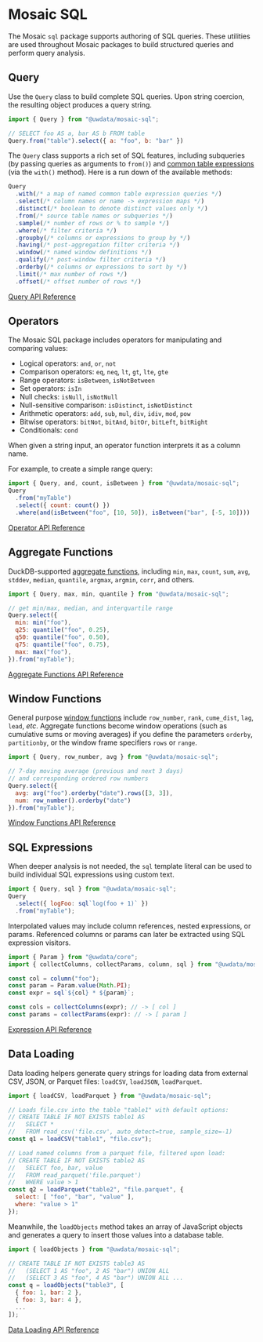 # Mosaic SQL

The Mosaic `sql` package supports authoring of SQL queries.
These utilities are used throughout Mosaic packages to build structured queries and perform query analysis.

## Query

Use the `Query` class to build complete SQL queries.
Upon string coercion, the resulting object produces a query string.

``` js
import { Query } from "@uwdata/mosaic-sql";

// SELECT foo AS a, bar AS b FROM table
Query.from("table").select({ a: "foo", b: "bar" })
```

The `Query` class supports a rich set of SQL features, including subqueries (by passing queries as arguments to `from()`) and [common table expressions](https://duckdb.org/docs/sql/query_syntax/with.html) (via the `with()` method). Here is a run down of the available methods:

``` js
Query
  .with(/* a map of named common table expression queries */)
  .select(/* column names or name -> expression maps */)
  .distinct(/* boolean to denote distinct values only */)
  .from(/* source table names or subqueries */)
  .sample(/* number of rows or % to sample */)
  .where(/* filter criteria */)
  .groupby(/* columns or expressions to group by */)
  .having(/* post-aggregation filter criteria */)
  .window(/* named window definitions */)
  .qualify(/* post-window filter criteria */)
  .orderby(/* columns or expressions to sort by */)
  .limit(/* max number of rows */)
  .offset(/* offset number of rows */)
```

[Query API Reference](/api/sql/queries)

## Operators

The Mosaic SQL package includes operators for manipulating and comparing values:

- Logical operators: `and`, `or`, `not`
- Comparison operators: `eq`, `neq`, `lt`, `gt`, `lte`, `gte`
- Range operators: `isBetween`, `isNotBetween`
- Set operators: `isIn`
- Null checks: `isNull`, `isNotNull`
- Null-sensitive comparison: `isDistinct`, `isNotDistinct`
- Arithmetic operators: `add`, `sub`, `mul`, `div`, `idiv`, `mod`, `pow`
- Bitwise operators: `bitNot`, `bitAnd`, `bitOr`, `bitLeft`, `bitRight`
- Conditionals: `cond`

When given a string input, an operator function interprets it as a column name.

For example, to create a simple range query:

``` js
import { Query, and, count, isBetween } from "@uwdata/mosaic-sql";
Query
  .from("myTable")
  .select({ count: count() })
  .where(and(isBetween("foo", [10, 50]), isBetween("bar", [-5, 10])))
```

[Operator API Reference](/api/sql/operators)

## Aggregate Functions

DuckDB-supported [aggregate functions](https://duckdb.org/docs/sql/aggregates.html), including `min`, `max`, `count`, `sum`, `avg`, `stddev`, `median`, `quantile`, `argmax`, `argmin`, `corr`, and others.

``` js
import { Query, max, min, quantile } from "@uwdata/mosaic-sql";

// get min/max, median, and interquartile range
Query.select({
  min: min("foo"),
  q25: quantile("foo", 0.25),
  q50: quantile("foo", 0.50),
  q75: quantile("foo", 0.75),
  max: max("foo"),
}).from("myTable");
```

[Aggregate Functions API Reference](/api/sql/aggregate-functions)

## Window Functions

General purpose [window functions](https://duckdb.org/docs/sql/window_functions) include `row_number`, `rank`, `cume_dist`, `lag`, `lead`, _etc_.
Aggregate functions become window operations (such as cumulative sums or moving averages) if you define the parameters `orderby`, `partitionby`, or the window frame specifiers `rows` or `range`.

``` js
import { Query, row_number, avg } from "@uwdata/mosaic-sql";

// 7-day moving average (previous and next 3 days)
// and corresponding ordered row numbers
Query.select({
  avg: avg("foo").orderby("date").rows([3, 3]),
  num: row_number().orderby("date")
}).from("myTable");
```

[Window Functions API Reference](/api/sql/window-functions)

## SQL Expressions

When deeper analysis is not needed, the `sql` template literal can be used to build individual SQL expressions using custom text.

``` js
import { Query, sql } from "@uwdata/mosaic-sql";
Query
  .select({ logFoo: sql`log(foo + 1)` })
  .from("myTable");
```

Interpolated values may include column references, nested expressions, or params.
Referenced columns or params can later be extracted using SQL expression visitors.

``` js
import { Param } from "@uwdata/core";
import { collectColumns, collectParams, column, sql } from "@uwdata/mosaic-sql";

const col = column("foo");
const param = Param.value(Math.PI);
const expr = sql`${col} * ${param}`;

const cols = collectColumns(expr); // -> [ col ]
const params = collectParams(expr): // -> [ param ]
```

[Expression API Reference](/api/sql/expressions)

## Data Loading

Data loading helpers generate query strings for loading data from external CSV, JSON, or Parquet files: `loadCSV`, `loadJSON`, `loadParquet`.

``` js
import { loadCSV, loadParquet } from "@uwdata/mosaic-sql";

// Loads file.csv into the table "table1" with default options:
// CREATE TABLE IF NOT EXISTS table1 AS
//   SELECT *
//   FROM read_csv('file.csv', auto_detect=true, sample_size=-1)
const q1 = loadCSV("table1", "file.csv");

// Load named columns from a parquet file, filtered upon load:
// CREATE TABLE IF NOT EXISTS table2 AS
//   SELECT foo, bar, value
//   FROM read_parquet('file.parquet')
//   WHERE value > 1
const q2 = loadParquet("table2", "file.parquet", {
  select: [ "foo", "bar", "value" ],
  where: "value > 1"
});
```

Meanwhile, the `loadObjects` method takes an array of JavaScript objects and generates a query to insert those values into a database table.

``` js
import { loadObjects } from "@uwdata/mosaic-sql";

// CREATE TABLE IF NOT EXISTS table3 AS
//   (SELECT 1 AS "foo", 2 AS "bar") UNION ALL
//   (SELECT 3 AS "foo", 4 AS "bar") UNION ALL ...
const q = loadObjects("table3", [
  { foo: 1, bar: 2 },
  { foo: 3, bar: 4 },
  ...
]);
```

[Data Loading API Reference](/api/sql/data-loading)
